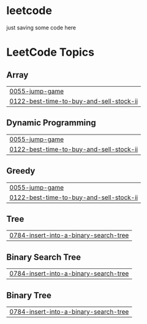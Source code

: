 # leetcode
just saving some code here

<!---LeetCode Topics Start-->
# LeetCode Topics
## Array
|  |
| ------- |
| [0055-jump-game](https://github.com/Danjari/leetcode/tree/master/0055-jump-game) |
| [0122-best-time-to-buy-and-sell-stock-ii](https://github.com/Danjari/leetcode/tree/master/0122-best-time-to-buy-and-sell-stock-ii) |
## Dynamic Programming
|  |
| ------- |
| [0055-jump-game](https://github.com/Danjari/leetcode/tree/master/0055-jump-game) |
| [0122-best-time-to-buy-and-sell-stock-ii](https://github.com/Danjari/leetcode/tree/master/0122-best-time-to-buy-and-sell-stock-ii) |
## Greedy
|  |
| ------- |
| [0055-jump-game](https://github.com/Danjari/leetcode/tree/master/0055-jump-game) |
| [0122-best-time-to-buy-and-sell-stock-ii](https://github.com/Danjari/leetcode/tree/master/0122-best-time-to-buy-and-sell-stock-ii) |
## Tree
|  |
| ------- |
| [0784-insert-into-a-binary-search-tree](https://github.com/Danjari/leetcode/tree/master/0784-insert-into-a-binary-search-tree) |
## Binary Search Tree
|  |
| ------- |
| [0784-insert-into-a-binary-search-tree](https://github.com/Danjari/leetcode/tree/master/0784-insert-into-a-binary-search-tree) |
## Binary Tree
|  |
| ------- |
| [0784-insert-into-a-binary-search-tree](https://github.com/Danjari/leetcode/tree/master/0784-insert-into-a-binary-search-tree) |
<!---LeetCode Topics End-->